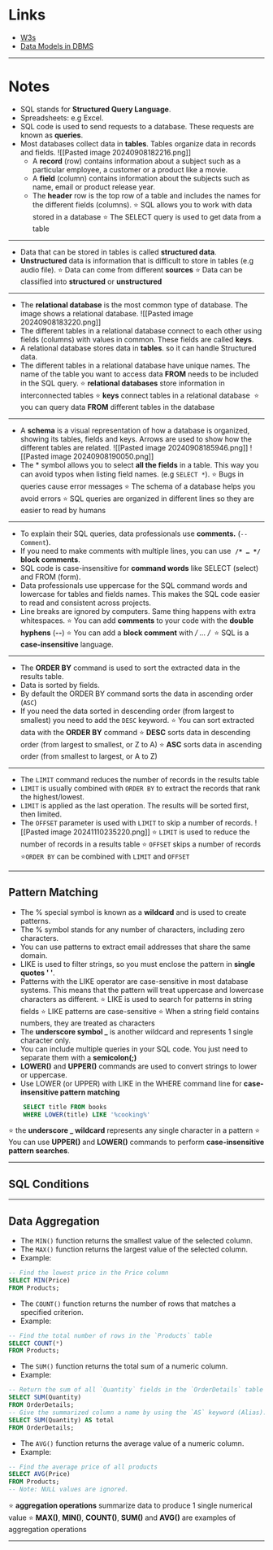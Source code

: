 # Links
- [W3s](https://www.w3schools.com/sql)
- [Data Models in DBMS](https://www.geeksforgeeks.org/data-models-in-dbms)
---
# Notes
- SQL stands for **Structured Query Language**.
- Spreadsheets: e.g Excel.
- SQL code is used to send requests to a database. These requests are known as **queries**.
- Most databases collect data in **tables**. Tables organize data in records and fields.
	![[Pasted image 20240908182216.png]]
	- A **record** (row) contains information about a subject such as a particular employee, a customer or a product like a movie.
	- A **field** (column) contains information about the subjects such as name, email or product release year.
	- The **header** row is the top row of a table and includes the names for the different fields (columns).
⭐ SQL allows you to work with data stored in a database
⭐ The SELECT query is used to get data from a table

---
- Data that can be stored in tables is called **structured data**.
- **Unstructured** data is information that is difficult to store in tables (e.g audio file).
⭐ Data can come from different **sources**
⭐ Data can be classified into **structured** or **unstructured**

---
- The **relational database** is the most common type of database. The image shows a relational database.
	![[Pasted image 20240908183220.png]]
- The different tables in a relational database connect to each other using fields (columns) with values in common. These fields are called **keys**.
- A relational database stores data in **tables**. so it can handle Structured data.
- The different tables in a relational database have unique names. The name of the table you want to access data **FROM** needs to be included in the SQL query.
⭐ **relational databases** store information in interconnected tables
⭐ **keys** connect tables in a relational database 
⭐ you can query data **FROM** different tables in the database

---
- A **schema** is a visual representation of how a database is organized, showing its tables, fields and keys. Arrows are used to show how the different tables are related.
	![[Pasted image 20240908185946.png]]
	![[Pasted image 20240908190050.png]]
- The * symbol allows you to select **all the fields** in a table. This way you can avoid typos when listing field names. (e.g `SELECT *`).
⭐ Bugs in queries cause error messages
⭐ The schema of a database helps you avoid errors
⭐ SQL queries are organized in different lines so they are easier to read by humans

---
- To explain their SQL queries, data professionals use **comments.** (`--Comment`).
- If you need to make comments with multiple lines, you can use  **`/* … */` block comments**.
- SQL code is case-insensitive for **command words** like SELECT (select) and FROM (form).
- Data professionals use uppercase for the SQL command words and lowercase for tables and fields names. This makes the SQL code easier to read and consistent across projects.
- Line breaks are ignored by computers. Same thing happens with extra whitespaces.
⭐ You can add **comments** to your code with the **double hyphens** (**--**)
⭐ You can add a **block comment** with **/* … */** 
⭐ SQL is a **case-insensitive** language.

---
- The **ORDER BY** command is used to sort the extracted data in the results table.
- Data is sorted by fields.
- By default the ORDER BY command sorts the data in ascending order (`ASC`)
- If you need the data sorted in descending order (from largest to smallest) you need to add the `DESC` keyword.
⭐ You can sort extracted data with the **ORDER BY** command
⭐ **DESC** sorts data in descending order (from largest to smallest, or Z to A)
⭐ **ASC** sorts data in ascending order (from smallest to largest, or A to Z)

---
- The `LIMIT` command reduces the number of records in the results table
- `LIMIT` is usually combined with `ORDER BY` to extract the records that rank the highest/lowest.
- `LIMIT` is applied as the last operation. The results will be sorted first, then limited.
- The `OFFSET` parameter is used with `LIMIT` to skip a number of records.
	![[Pasted image 20241110235220.png]]
⭐ `LIMIT` is used to reduce the number of records in a results table
⭐ `OFFSET` skips a number of records
⭐`ORDER BY` can be combined with `LIMIT` and `OFFSET`

---
## Pattern Matching
- The % special symbol is known as a **wildcard** and is used to create patterns. 
- The % symbol stands for any number of characters, including zero characters.
- You can use patterns to extract email addresses that share the same domain.
- LIKE is used to filter strings, so you must enclose the pattern in **single quotes ' '**.
- Patterns with the LIKE operator are case-sensitive in most database systems. This means that the pattern will treat uppercase and lowercase characters as different.
⭐ LIKE is used to search for patterns in string fields
⭐ LIKE patterns are case-sensitive
⭐ When a string field contains numbers, they are treated as characters
- The **underscore symbol _** is another wildcard and represents 1 single character only.
- You can include multiple queries in your SQL code. You just need to separate them with a **semicolon(;)**
- **LOWER()** and **UPPER()** commands are used to convert strings to lower or uppercase.
- Use LOWER (or UPPER) with LIKE in the WHERE command line for **case-insensitive pattern matching**
```sql
	SELECT title FROM books
	WHERE LOWER(title) LIKE '%cooking%'
```
⭐ the **underscore _ wildcard** represents any single character in a pattern
⭐ You can use **UPPER()** and **LOWER()** commands to perform **case-insensitive pattern searches**.

---
## SQL Conditions

---
## Data Aggregation
- The `MIN()` function returns the smallest value of the selected column.
- The `MAX()` function returns the largest value of the selected column.
- Example:
```sql
-- Find the lowest price in the Price column
SELECT MIN(Price)
FROM Products;
```
- The `COUNT()` function returns the number of rows that matches a specified criterion.
- Example:
```sql
-- Find the total number of rows in the `Products` table
SELECT COUNT(*)
FROM Products;
```
- The `SUM()` function returns the total sum of a numeric column.
- Example:
```sql
-- Return the sum of all `Quantity` fields in the `OrderDetails` table
SELECT SUM(Quantity)
FROM OrderDetails;
-- Give the summarized column a name by using the `AS` keyword (Alias).
SELECT SUM(Quantity) AS total  
FROM OrderDetails;
```
- The `AVG()` function returns the average value of a numeric column.
- Example:
```sql
-- Find the average price of all products
SELECT AVG(Price)  
FROM Products;
-- Note: NULL values are ignored.
```
⭐ **aggregation operations** summarize data to produce 1 single numerical value
⭐ **MAX()**, **MIN()**, **COUNT()**, **SUM()** and **AVG()** are examples of aggregation operations

---
